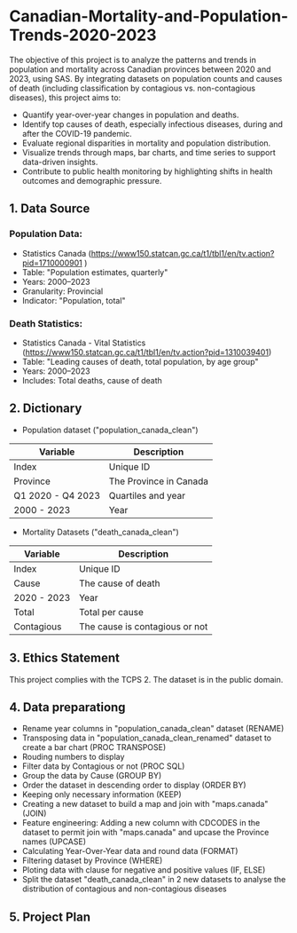 # Canadian-Mortality-and-Population-Trends-2020-2023

The objective of this project is to analyze the patterns and trends in population and mortality across Canadian provinces between 2020 and 2023, using SAS. By integrating datasets on population counts and causes of death (including classification by contagious vs. non-contagious diseases), this project aims to:

* Quantify year-over-year changes in population and deaths.
* Identify top causes of death, especially infectious diseases, during and after the COVID-19 pandemic.
* Evaluate regional disparities in mortality and population distribution.
* Visualize trends through maps, bar charts, and time series to support data-driven insights.
* Contribute to public health monitoring by highlighting shifts in health outcomes and demographic pressure.

## 1. Data Source

### Population Data:
* Statistics Canada (https://www150.statcan.gc.ca/t1/tbl1/en/tv.action?pid=1710000901 )
* Table: "Population estimates, quarterly"
* Years: 2000–2023
* Granularity: Provincial
* Indicator: "Population, total" 

### Death Statistics:
* Statistics Canada - Vital Statistics (https://www150.statcan.gc.ca/t1/tbl1/en/tv.action?pid=1310039401)
* Table: "Leading causes of death, total population, by age group"
* Years: 2000–2023
* Includes: Total deaths, cause of death

## 2. Dictionary
* Population dataset ("population_canada_clean")
  
| Variable | Description |
| --- | --- |
| Index | Unique ID |
| Province | The Province in Canada |
| Q1 2020 - Q4 2023 | Quartiles and year|
| 2000 - 2023| Year|

* Mortality Datasets ("death_canada_clean")
  
| Variable | Description |
| --- | --- |
| Index | Unique ID|
| Cause| The cause of death|
| 2020 - 2023 | Year|
| Total | Total per cause|
| Contagious | The cause is contagious or not|

## 3. Ethics Statement
This project complies with the TCPS 2. The dataset is in the public domain.

## 4. Data preparationg
* Rename year columns in "population_canada_clean" dataset (RENAME)
* Transposing data in "population_canada_clean_renamed" dataset to create a bar chart (PROC TRANSPOSE)
* Rouding numbers to display
* Filter data by Contagious or not (PROC SQL)
* Group the data by Cause (GROUP BY)
* Order the dataset in descending order to display (ORDER BY)
* Keeping only necessary information (KEEP)
* Creating a new dataset to build a map and join with "maps.canada"(JOIN)
* Feature engineering: Adding a new column with CDCODES in the dataset to permit join with "maps.canada" and upcase the Province names (UPCASE)
* Calculating Year-Over-Year data and round data (FORMAT)
* Filtering dataset by Province (WHERE)
* Ploting data with clause for negative and positive values (IF, ELSE)
* Split the dataset "death_canada_clean" in 2 new datasets to analyse the distribution of contagious and non-contagious diseases

## 5. Project Plan
